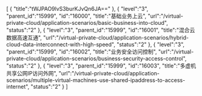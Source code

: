 [
	{
		"title":"tWJPAO9lvS3burKJvQn6JA=="
	},
	{
		"level":"3",
		"parent_id":"15999",
		"id":"16000",
		"title":"基础业务上云",
		"url":"/virtual-private-cloud/application-scenarios/basic-business-into-cloud",
		"status":"2"
	},
	{
		"level":"3",
		"parent_id":"15999",
		"id":"16001",
		"title":"混合云数据高速互通",
		"url":"/virtual-private-cloud/application-scenarios/hybrid-cloud-data-interconnect-with-high-speed",
		"status":"2"
	},
	{
		"level":"3",
		"parent_id":"15999",
		"id":"16002",
		"title":"业务安全访问控制",
		"url":"/virtual-private-cloud/application-scenarios/business-security-access-control",
		"status":"2"
	},
	{
		"level":"3",
		"parent_id":"15999",
		"id":"16003",
		"title":"多虚机共享公网IP访问外网",
		"url":"/virtual-private-cloud/application-scenarios/multiple-virtual-machines-use-shared-ipaddress-to-access-internet",
		"status":"2"
	}
]